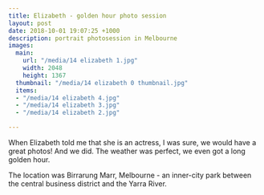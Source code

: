 ```yaml
---
title: Elizabeth - golden hour photo session
layout: post
date: 2018-10-01 19:07:25 +1000
description: portrait photosession in Melbourne
images:
  main: 
    url: "/media/14 elizabeth 1.jpg"
    width: 2048
    height: 1367
  thumbnail: "/media/14 elizabeth 0 thumbnail.jpg"
  items:
  - "/media/14 elizabeth 4.jpg"
  - "/media/14 elizabeth 3.jpg"
  - "/media/14 elizabeth 2.jpg"

---
```

When Elizabeth told me that she is an actress, I was sure, we would have a great photos! And we did. The weather was perfect, we even got a long golden hour.

The location was Birrarung Marr, Melbourne - an inner-city park between the central business district and the Yarra River.